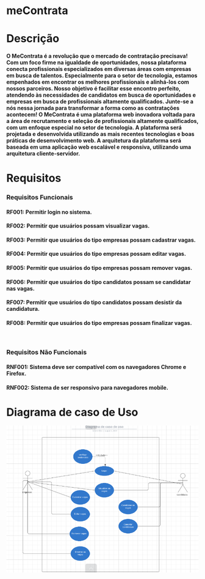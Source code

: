 # meContrata

# Descrição
<h4>O MeContrata é a revolução que o mercado de contratação precisava! Com um foco firme na igualdade de oportunidades, nossa plataforma conecta profissionais especializados em diversas áreas com empresas em busca de talentos. Especialmente para o setor de tecnologia, estamos empenhados em encontrar os melhores profissionais e alinhá-los com nossos parceiros. Nosso objetivo é facilitar esse encontro perfeito, atendendo às necessidades de candidatos em busca de oportunidades e empresas em busca de profissionais altamente qualificados. Junte-se a nós nessa jornada para transformar a forma como as contratações acontecem!
O MeContrata é uma plataforma web inovadora voltada para a área de recrutamento e seleção de profissionais altamente qualificados, com um enfoque especial no setor de tecnologia. A plataforma será projetada e desenvolvida utilizando as mais recentes tecnologias e boas práticas de desenvolvimento web. A arquitetura da plataforma será baseada em uma aplicação web escalável e responsiva, utilizando uma arquitetura cliente-servidor.
</h4>

# Requisitos
<h3>Requisitos Funcionais</h3>
	<h4>RF001: Permitir login no sistema.</h4>
	<h4>RF002: Permitir que usuários possam visualizar vagas.</h4>
	<h4>RF003: Permitir que usuários do tipo empresas possam cadastrar vagas.</h4>
	<h4>RF004: Permitir que usuários do tipo empresas  possam editar vagas.</h4>
	<h4>RF005: Permitir que usuários do tipo empresas possam remover vagas.</h4>
	<h4>RF006: Permitir que usuários do tipo candidatos possam se candidatar nas vagas.</h4>
	<h4>RF007: Permitir que usuários do tipo candidatos possam desistir da candidatura.</h4>
	<h4>RF008: Permitir que usuários do tipo empresas possam finalizar vagas.</h4>
<br>
<h3>Requisitos Não Funcionais</h3>
	<h4>RNF001: Sistema deve ser compatível com os navegadores Chrome e Firefox.</h4>
	<h4>RNF002: Sistema de ser responsivo para navegadores mobile.</h4>

# Diagrama de caso de Uso
<img src="./diagramaUserCase.png"/>